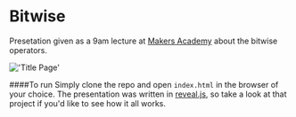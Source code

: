 Bitwise
=======

Presetation given as a 9am lecture at [Makers
Academy](http://www.makersacademy.com/) about the bitwise operators.

!['Title
Page'](http://gypsydave5.github.io/images/readme/be-bitwise-presentation.png)

####To run
Simply clone the repo and open `index.html` in the browser of your choice. The
presentation was written in [reveal.js](https://github.com/hakimel/reveal.js),
so take a look at that project if you'd like to see how it all works.
